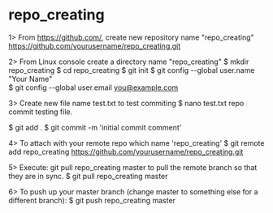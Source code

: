 repo_creating
=============

1> From https://github.com/, create new repository name "repo_creating"
   https://github.com/yourusername/repo_creating.git

2> From Linux console create a directory name "repo_creating"
   $ mkdir repo_creating
   $ cd repo_creating
   $ git init
   $ git config --global user.name "Your Name"   
   $ git config --global user.email you@example.com

3> Create new file name test.txt to test commiting
   $ nano test.txt
     repo commit testing file.   
   
   $ git add .
   $ git commit -m 'initial commit comment'
  
4> To attach with your remote repo which name 'repo_creating' 
   $ git remote add repo_creating https://github.com/yourusername/repo_creating.git 
   
5> Execute: git pull repo_creating master to pull the remote branch so that they are in sync.
   $ git pull repo_creating master
   
6> To push up your master branch (change master to something else for a different branch): 
   $ git push repo_creating master
   
